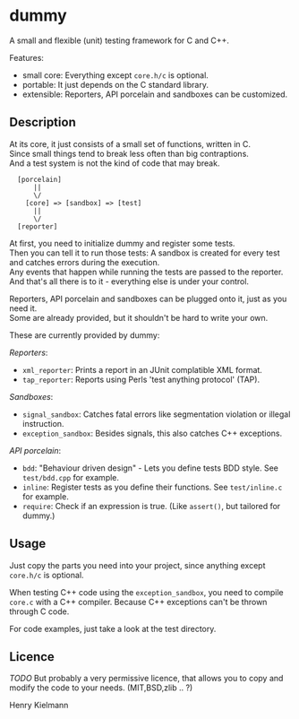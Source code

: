 dummy
=====

A small and flexible (unit) testing framework for C and C++.

Features:
- small core: Everything except `core.h/c` is optional.
- portable: It just depends on the C standard library.
- extensible: Reporters, API porcelain and sandboxes can be customized.


Description
-----------

At its core, it just consists of a small set of functions, written in C.  
Since small things tend to break less often than big contraptions.  
And a test system is not the kind of code that may break.

      [porcelain]
          ||
          \/
        [core] => [sandbox] => [test]
          ||
          \/
      [reporter]

At first, you need to initialize dummy and register some tests.  
Then you can tell it to run those tests:
A sandbox is created for every test and catches errors during the execution.  
Any events that happen while running the tests are passed to the reporter.  
And that's all there is to it - everything else is under your control.

Reporters, API porcelain and sandboxes can be plugged onto it, just as you need it.  
Some are already provided, but it shouldn't be hard to write your own.

These are currently provided by dummy:

*Reporters*:
- `xml_reporter`: Prints a report in an JUnit complatible XML format.
- `tap_reporter`: Reports using Perls 'test anything protocol' (TAP).

*Sandboxes*:
- `signal_sandbox`: Catches fatal errors like segmentation violation or illegal instruction.
- `exception_sandbox`: Besides signals, this also catches C++ exceptions.

*API porcelain*:
- `bdd`: "Behaviour driven design" - Lets you define tests BDD style. See `test/bdd.cpp` for example.
- `inline`: Register tests as you define their functions. See `test/inline.c` for example.
- `require`: Check if an expression is true. (Like `assert()`, but tailored for dummy.)


Usage
-----

Just copy the parts you need into your project,
since anything except `core.h/c` is optional.

When testing C++ code using the `exception_sandbox`,
you need to compile `core.c` with a C++ compiler.
Because C++ exceptions can't be thrown through C code.

For code examples, just take a look at the test directory.


Licence
-------

*TODO*
But probably a very permissive licence,
that allows you to copy and modify the code to your needs.
(MIT,BSD,zlib .. ?)

Henry Kielmann
